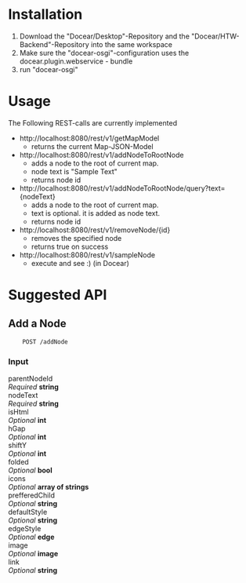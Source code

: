 # Installation

1. Download the "Docear/Desktop"-Repository and the "Docear/HTW-Backend"-Repository into the same workspace
1. Make sure the "docear-osgi"-configuration uses the docear.plugin.webservice - bundle
1. run "docear-osgi"

# Usage

The Following REST-calls are currently implemented

* http://localhost:8080/rest/v1/getMapModel
	* returns the current Map-JSON-Model
* http://localhost:8080/rest/v1/addNodeToRootNode
	* adds a node to the root of current map.
	* node text is "Sample Text"
	* returns node id
* http://localhost:8080/rest/v1/addNodeToRootNode/query?text={nodeText}
	* adds a node to the root of current map.
	* text is optional. it is added as node text.
	* returns node id
* http://localhost:8080/rest/v1/removeNode/{id}
	* removes the specified node
	* returns true on success
* http://localhost:8080/rest/v1/sampleNode
	* execute and see :) (in Docear)

# Suggested API

## Add a Node
        POST /addNode  

### Input
parentNodeId  
_Required_ **string**  
nodeText  
_Required_ **string**  
isHtml  
_Optional_ **int**  
hGap  
_Optional_ **int**  
shiftY  
_Optional_ **int**  
folded  
_Optional_ **bool**  
icons  
_Optional_ **array of strings**  
prefferedChild  
_Optional_ **string**  
defaultStyle  
_Optional_ **string**  
edgeStyle  
_Optional_ **edge**  
image  
_Optional_ **image**  
link  
_Optional_ **string**  